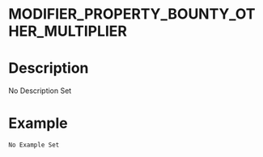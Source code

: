 # MODIFIER_PROPERTY_BOUNTY_OTHER_MULTIPLIER
# Description
No Description Set
# Example
```No Example Set```